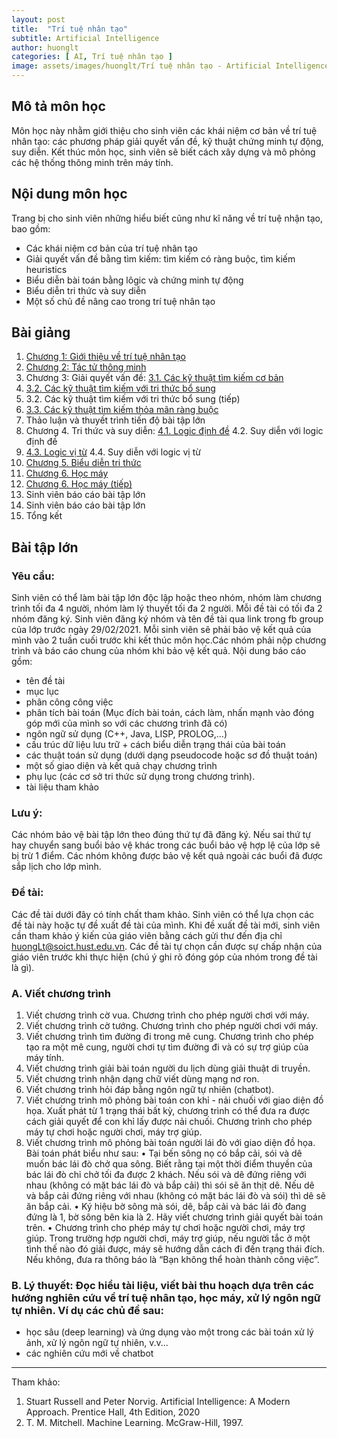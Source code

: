 ```yaml
---
layout: post
title:  "Trí tuệ nhân tạo"
subtitle: Artificial Intelligence
author: huonglt
categories: [ AI, Trí tuệ nhân tạo ]
image: assets/images/huonglt/Trí tuệ nhân tạo - Artificial Intelligence.png
---
```

## Mô tả môn học

Môn học này nhằm giới thiệu cho sinh viên các khái niệm cơ bản về trí tuệ nhân tạo: các phương pháp giải quyết vấn đề, kỹ thuật chứng minh tự động, suy diễn. Kết thúc môn học, sinh viên sẽ biết cách xây dựng và mô phỏng các hệ thống thông minh trên máy tính.

## Nội dung môn học

Trang bị cho sinh viên những hiểu biết cũng như kĩ năng về trí tuệ nhận tạo, bao gồm:
- Các khái niệm cơ bản của trí tuệ nhân tạo
- Giải quyết vấn đề bằng tìm kiếm: tìm kiếm có ràng buộc, tìm kiếm heuristics
- Biểu diễn bài toán bằng lôgic và chứng minh tự động
- Biểu diễn tri thức và suy diễn
- Một số chủ đề nâng cao trong trí tuệ nhân tạo

## Bài giảng

1. [Chương 1: Giới thiệu về trí tuệ nhân tạo](https://users.soict.hust.edu.vn/huonglt/AI/Chuong%201.%20Gioi%20thieu.pdf)
2. [Chương 2: Tác tử thông minh](https://users.soict.hust.edu.vn/huonglt/AI/Chuong%202.%20Tac%20tu.pdf)
3. Chương 3: Giải quyết vấn đề:
[3.1. Các kỹ thuật tìm kiếm cơ bản](https://users.soict.hust.edu.vn/huonglt/AI/Chuong%203.%20Tim%20kiem%20co%20ban.pdf)
4. [3.2. Các kỹ thuật tìm kiếm với tri thức bổ sung](https://users.soict.hust.edu.vn/huonglt/AI/Chuong%203.%20Tim%20kiem%20Heuristic.pdf)
5. 3.2. Các kỹ thuật tìm kiếm với tri thức bổ sung (tiếp)
6. [3.3. Các kỹ thuật tìm kiếm thỏa mãn ràng buộc](https://users.soict.hust.edu.vn/huonglt/AI/Chuong%203.%20Tim%20kiem%20Thoa%20man%20rang%20buoc.pdf)
7. Thảo luận và thuyết trình tiến độ bài tập lớn
8. Chương 4. Tri thức và suy diễn:
[4.1. Logic định đề](https://users.soict.hust.edu.vn/huonglt/AI/Chuong%204.%20Logic%20va%20suy%20dien_1.pdf)
4.2. Suy diễn với logic định đề
9. [4.3. Logic vị từ](https://users.soict.hust.edu.vn/huonglt/AI/Chuong%204.%20Logic%20va%20suy%20dien_2.pdf)
4.4. Suy diễn với logic vị từ
10. [Chương 5. Biểu diễn tri thức](https://users.soict.hust.edu.vn/huonglt/AI/Chuong%205.%20Bieu%20dien%20tri%20thuc.pdf)
11. [Chương 6. Học máy](https://users.soict.hust.edu.vn/huonglt/AI/Chuong%206.%20Hoc%20may%20(1).pdf)
12. [Chương 6. Học máy (tiếp)](https://users.soict.hust.edu.vn/huonglt/AI/Chuong%206.%20Hoc%20may%20(2).pdf)
13. Sinh viên báo cáo bài tập lớn
14. Sinh viên báo cáo bài tập lớn
15. Tổng kết

## Bài tập lớn 

### Yêu cầu:

Sinh viên có thể làm bài tập lớn độc lập hoặc theo nhóm, nhóm làm chương trình tối đa 4 người, nhóm làm lý thuyết tối đa 2 người. Mỗi đề tài có tối đa 2 nhóm đăng ký. Sinh viên đăng ký nhóm và tên đề tài qua link trong fb group của lớp trước ngày 29/02/2021. Mỗi sinh viên sẽ phải bảo vệ kết quả của mình vào 2 tuần cuối trước khi kết thúc môn học.Các nhóm phải nộp chương trình và báo cáo chung của nhóm khi bảo vệ kết quả.
Nội dung báo cáo gồm:
- tên đề tài
- mục lục
- phân công công việc
- phân tích bài toán (Mục đích bài toán, cách làm, nhấn mạnh vào đóng góp mới của mình so với các chương trình đã có)
- ngôn ngữ sử dụng (C++, Java, LISP, PROLOG,…)
- cấu trúc dữ liệu lưu trữ + cách biểu diễn trạng thái của bài toán
- các thuật toán sử dụng (dưới dạng pseudocode hoặc sơ đồ thuật toán)
- một số giao diện và kết quả chạy chương trình
- phụ lục (các cơ sở tri thức sử dụng trong chương trình).
- tài liệu tham khảo

### Lưu ý:

Các nhóm bảo vệ bài tập lớn theo đúng thứ tự đã đăng ký. Nếu sai thứ tự hay chuyển sang buổi bảo vệ khác trong các buổi bảo vệ hợp lệ của lớp sẽ bị trừ 1 điểm. Các nhóm không được bảo vệ kết quả ngoài các buổi đã được sắp lịch cho lớp mình.

### Đề tài:

Các đề tài dưới đây có tính chất tham khảo. Sinh viên có thể lựa chọn các đề tài này hoặc tự đề xuất đề tài của mình. Khi đề xuất đề tài mới, sinh viên cần tham khảo ý kiến của giáo viên bằng cách gửi thư đến địa chỉ huongLt@soict.hust.edu.vn. Các đề tài tự chọn cần được sự chấp nhận của giáo viên trước khi thực hiện (chú ý ghi rõ đóng góp của nhóm trong đề tài là gì).

### A. Viết chương trình
1. Viết chương trình cờ vua. Chương trình cho phép người chơi với máy.
2. Viết chương trình cờ tướng. Chương trình cho phép người chơi với máy.
3. Viết chương trình tìm đường đi trong mê cung. Chương trình cho phép tạo ra một mê cung, người chơi tự tìm đường đi và có sự trợ giúp của máy tính.
4. Viết chương trình giải bài toán người du lịch dùng giải thuật di truyền.
5. Viết chương trình nhận dạng chữ viết dùng mạng nơ ron.
6. Viết chương trình hỏi đáp bằng ngôn ngữ tự nhiên (chatbot).
7. Viết chương trình mô phỏng bài toán con khỉ - nải chuối với giao diện đồ họa. Xuất phát từ 1 trạng thái bất kỳ, chương trình có thể đưa ra được cách giải quyết để con khỉ lấy được nải chuối. Chương trình cho phép máy tự chơi hoặc người chơi, máy trợ giúp.
9. Viết chương trình mô phỏng bài toán người lái đò với giao diện đồ họa. Bài toán phát biểu như sau:
• Tại bến sông nọ có bắp cải, sói và dê muốn bác lái đò chở qua sông. Biết rằng tại một thời điểm thuyền của bác lái đò chỉ chở tối đa được 2 khách. Nếu sói và dê đứng riêng với nhau (không có mặt bác lái đò và bắp cải) thì sói sẽ ăn thịt dê. Nếu dê và bắp cải đứng riêng với nhau (không có mặt bác lái đò và sói) thì dê sẽ ăn bắp cải.
• Ký hiệu bờ sông mà sói, dê, bắp cải và bác lái đò đang đứng là 1, bờ sông bên kia là 2. Hãy viết chương trình giải quyết bài toán trên.
• Chương trình cho phép máy tự chơi hoặc người chơi, máy trợ giúp. Trong trường hợp người chơi, máy trợ giúp, nếu người tắc ở một tình thế nào đó giải được, máy sẽ hướng dẫn cách đi đến trạng thái đích. Nếu không, đưa ra thông báo là “Bạn không thể hoàn thành công việc”.

### B. Lý thuyết: Đọc hiểu tài liệu, viết bài thu hoạch dựa trên các hướng nghiên cứu về trí tuệ nhân tạo, học máy, xử lý ngôn ngữ tự nhiên. Ví dụ các chủ đề sau:
- học sâu (deep learning) và ứng dụng vào một trong các bài toán xử lý ảnh, xử lý ngôn ngữ tự nhiên, v.v...
- các nghiên cứu mới về chatbot


-----
Tham khảo:
1. Stuart Russell and Peter Norvig. Artificial Intelligence: A Modern Approach. Prentice Hall, 4th Edition, 2020
2. T. M. Mitchell. Machine Learning. McGraw-Hill, 1997.